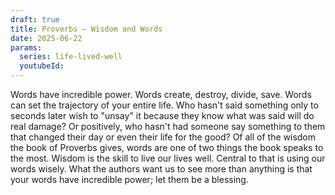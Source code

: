 ```yaml
---
draft: true
title: Proverbs — Wisdom and Words
date: 2025-06-22
params:
  series: life-lived-well
  youtubeId: 
---
```


Words have incredible power.  Words create, destroy, divide, save.  Words can set the trajectory of your entire life.  Who hasn't said something only to seconds later wish to "unsay" it because they know what was said will do real damage?  Or positively, who hasn't had someone say something to them that changed their day or even their life for the good?  Of all of the wisdom the book of Proverbs gives, words are one of two things the book speaks to the most.  Wisdom is the skill to live our lives well.  Central to that is using our words wisely.  What the authors want us to see more than anything is that your words have incredible power; let them be a blessing.